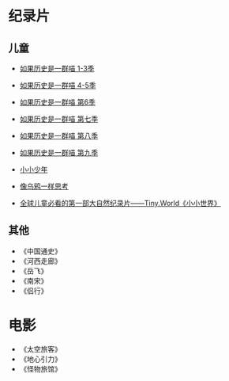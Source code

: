 # 纪录片
## 儿童
- [如果历史是一群喵 1-3季](https://www.bilibili.com/bangumi/play/ep246674?vd_source=0edf8c46f1dafd950a991c2fa9641d07&from_spmid=666.25.episode.0)

- [如果历史是一群喵 4-5季](https://www.bilibili.com/bangumi/play/ep342985?vd_source=0edf8c46f1dafd950a991c2fa9641d07)
- [如果历史是一群喵 第6季](https://www.bilibili.com/bangumi/play/ep399739?vd_source=0edf8c46f1dafd950a991c2fa9641d07)
- [如果历史是一群喵 第七季](https://www.bilibili.com/bangumi/play/ep423302?vd_source=0edf8c46f1dafd950a991c2fa9641d07)
- [如果历史是一群喵 第八季](https://www.bilibili.com/bangumi/play/ep476202?vd_source=0edf8c46f1dafd950a991c2fa9641d07)
- [如果历史是一群喵 第九季](https://www.bilibili.com/bangumi/play/ep693189?vd_source=0edf8c46f1dafd950a991c2fa9641d07)
- [小小少年](https://www.bilibili.com/bangumi/play/ep391685?vd_source=0edf8c46f1dafd950a991c2fa9641d07)
- [像乌鸦一样思考](https://www.bilibili.com/bangumi/play/ep120875?vd_source=0edf8c46f1dafd950a991c2fa9641d07)
- [全球儿童必看的第一部大自然纪录片——Tiny.World《小小世界》](https://www.bilibili.com/video/BV1KG4y1b7ZY?vd_source=0edf8c46f1dafd950a991c2fa9641d07)
## 其他
- 《中国通史》
- 《河西走廊》
- 《岳飞》
- 《南宋》
- 《侣行》

# 电影
- 《太空旅客》
- 《地心引力》
- 《怪物旅馆》